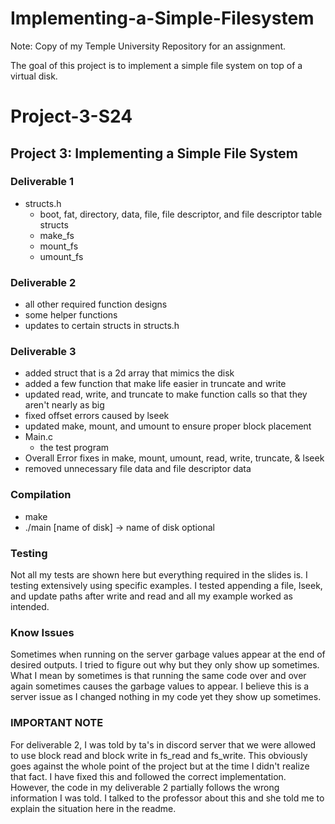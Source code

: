 # Implementing-a-Simple-Filesystem
Note: Copy of my Temple University Repository for an assignment.

The goal of this project is to implement a simple file system on top of a virtual disk.

# Project-3-S24
## Project 3: Implementing a Simple File System

### Deliverable 1
- structs.h
     - boot, fat, directory, data, file, file descriptor, and file descriptor table structs
     - make_fs
     - mount_fs  
     - umount_fs

### Deliverable 2
- all other required function designs
- some helper functions
- updates to certain structs in structs.h

### Deliverable 3
- added struct that is a 2d array that mimics the disk
- added a few function that make life easier in truncate and write
- updated read, write, and truncate to make function calls so that they aren't nearly as big
- fixed offset errors caused by lseek
- updated make, mount, and umount to ensure proper block placement
- Main.c
     - the test program
- Overall Error fixes in make, mount, umount, read, write, truncate, & lseek
- removed unnecessary file data and file descriptor data 

### Compilation
- make
- ./main [name of disk] -> name of disk optional

### Testing
Not all my tests are shown here but everything required in the slides is. I testing extensively using specific examples. I tested appending a file, lseek, and update paths after write and read and all my example worked as intended. 

### Know Issues
Sometimes when running on the server garbage values appear at the end of desired outputs. I tried to figure out why but they only show up sometimes. What I mean by sometimes is that running the same code over and over again sometimes causes the garbage values to appear. I believe this is a server issue as I changed nothing in my code yet they show up sometimes.

### IMPORTANT NOTE
For deliverable 2, I was told by ta's in discord server that we were allowed to use block read and block write in fs_read and fs_write. This obviously goes against the whole point of the project but at the time I didn't realize that fact. I have fixed this and followed the correct implementation. However, the code in my deliverable 2 partially follows the wrong information I was told. I talked to the professor about this and she told me to explain the situation here in the readme.
